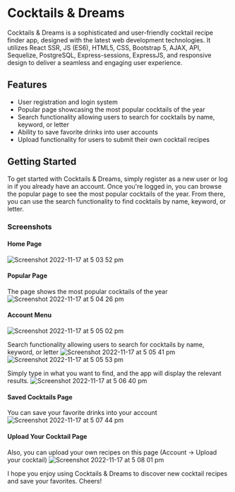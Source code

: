 # Cocktails & Dreams

Cocktails & Dreams is a sophisticated and user-friendly cocktail recipe finder app, designed with the latest web development technologies. It utilizes React SSR, JS (ES6), HTML5, CSS, Bootstrap 5, AJAX, API, Sequelize, PostgreSQL, Express-sessions, ExpressJS, and responsive design to deliver a seamless and engaging user experience.

## Features
- User registration and login system
- Popular page showcasing the most popular cocktails of the year
- Search functionality allowing users to search for cocktails by name, keyword, or letter
- Ability to save favorite drinks into user accounts
- Upload functionality for users to submit their own cocktail recipes

## Getting Started
To get started with Cocktails & Dreams, simply register as a new user or log in if you already have an account. Once you're logged in, you can browse the popular page to see the most popular cocktails of the year. From there, you can use the search functionality to find cocktails by name, keyword, or letter.

### Screenshots
#### Home Page
![Screenshot 2022-11-17 at 5 03 52 pm](https://user-images.githubusercontent.com/90598699/202408314-80968c92-25d5-48b2-b123-627627f5f5b9.png)

#### Popular Page
The page shows the most popular cocktails of the year
![Screenshot 2022-11-17 at 5 04 26 pm](https://user-images.githubusercontent.com/90598699/202409372-93a4170b-fabb-4ab4-b279-c0562ca2df78.png)


#### Account Menu
![Screenshot 2022-11-17 at 5 05 02 pm](https://user-images.githubusercontent.com/90598699/202409686-22d498d3-aade-4c04-80fd-06b641395a47.png)

Search functionality allowing users to search for cocktails by name, keyword, or letter
![Screenshot 2022-11-17 at 5 05 41 pm](https://user-images.githubusercontent.com/90598699/202409860-dc214d33-2ddf-45d3-9143-093e6d39a81b.png)
![Screenshot 2022-11-17 at 5 05 53 pm](https://user-images.githubusercontent.com/90598699/202409886-9a078c4a-d803-45af-826e-9cb162d90487.png)

Simply type in what you want to find, and the app will display the relevant results.
![Screenshot 2022-11-17 at 5 06 40 pm](https://user-images.githubusercontent.com/90598699/202410134-e9920401-0eaf-4b6c-959f-d9c612622132.png)

#### Saved Cocktails Page
You can save your favorite drinks into your account
![Screenshot 2022-11-17 at 5 07 44 pm](https://user-images.githubusercontent.com/90598699/202410371-9bd8affe-55bd-4e13-a90e-e085133d6f96.png)

#### Upload Your Cocktail Page
Also, you can upload your own recipes on this page (Account -> Upload your cocktail) 
![Screenshot 2022-11-17 at 5 08 01 pm](https://user-images.githubusercontent.com/90598699/202410587-dd187fa4-d3db-4586-8748-b27c94e257dc.png)


I hope you enjoy using Cocktails & Dreams to discover new cocktail recipes and save your favorites. Cheers!
